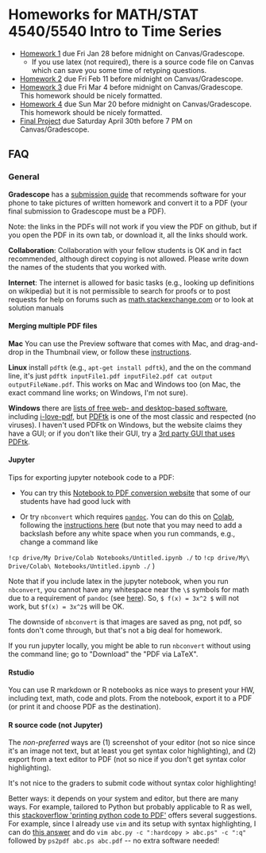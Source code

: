 # Homeworks for MATH/STAT 4540/5540 Intro to Time Series

- [Homework 1](MATHSTAT4540_Spr22_HW1.pdf) due Fri Jan 28 before midnight on Canvas/Gradescope. 
  - If you use latex (not required), there is a source code file on Canvas which can save you some time of retyping questions.
- [Homework 2](MATHSTAT4540_Spr22_HW2.pdf) due Fri Feb 11 before midnight on Canvas/Gradescope. 
- [Homework 3](MATHSTAT4540_Spr22_HW3.pdf) due Fri Mar 4 before midnight on Canvas/Gradescope.  This homework should be nicely formatted.
- [Homework 4](MATHSTAT4540_Spr22_HW4.pdf) due Sun Mar 20 before midnight on Canvas/Gradescope.  This homework should be nicely formatted.
- [Final Project](MATHSTAT4540_Spr22_Project.pdf) due Saturday April 30th before 7 PM on Canvas/Gradescope.



## FAQ

### General

**Gradescope** has a [submission guide](https://gradescope-static-assets.s3.amazonaws.com/help/submitting_hw_guide.pdf) that recommends software for your phone to take pictures of written homework and convert it to a PDF (your final submission to Gradescope must be a PDF).

Note: the links in the PDFs will not work if you view the PDF on github, but if you open the PDF in its own tab, or download it, all the links should work.

**Collaboration**: Collaboration with your fellow students is OK and in fact recommended, although direct copying is not allowed.  Please write down the names of the students that you worked with.

**Internet**: The internet is allowed for basic tasks (e.g., looking up definitions on wikipedia) but it is
not permissible to search for proofs or to post requests for help on forums such as [math.stackexchange.com](http://math.stackexchange.com/)
or to look at solution manuals

#### Merging multiple PDF files

**Mac** You can use the Preview software that comes with Mac, and drag-and-drop in the Thumbnail view, or follow these [instructions](https://support.apple.com/en-us/HT202945).

**Linux** install `pdftk` (e.g., `apt-get install pdftk`), and the on the command line, it's just `pdftk inputFile1.pdf inputFile2.pdf cat output outputFileName.pdf`.  This works on Mac and Windows too (on Mac, the exact command line works; on Windows, I'm not sure).

**Windows** there are [lists of free web- and desktop-based software](https://superuser.com/a/34294), including [i-love-pdf](https://www.ilovepdf.com/merge_pdf), but [PDFtk](https://www.pdflabs.com/tools/pdftk-the-pdf-toolkit/) is one of the most classic and respected (no viruses). I haven't used PDFtk on Windows, but the website claims they have a GUI; or if you don't like their GUI, try a [3rd party GUI that uses PDFtk](https://www.pdflabs.com/tools/pdftk-the-pdf-toolkit/).


#### Jupyter

Tips for exporting jupyter notebook code to a PDF:

- You can try this [Notebook to PDF conversion website](https://htmtopdf.herokuapp.com/ipynbviewer/) that some of our students have had good luck with

- Or try `nbconvert` which requires [`pandoc`](https://pandoc.org/installing.html). You can do this on [Colab](https://colab.research.google.com/), following the [instructions here](https://stackoverflow.com/a/54191922) (but note that you may need to add a backslash before any white space when you run commands, e.g., change a command like

`!cp drive/My Drive/Colab Notebooks/Untitled.ipynb ./`
to
``!cp drive/My\ Drive/Colab\ Notebooks/Untitled.ipynb ./``
)

Note that if you include latex in the jupyter notebook, when you run `nbconvert`, you cannot have any whitespace near the `\$` symbols for math due to a requirement of `pandoc` (see [here](https://pandoc.org/MANUAL.html#extension-tex_math_dollars)).  So, ``$ f(x) = 3x^2 $`` will not work, but `$f(x) = 3x^2$` will be OK.

The downside of `nbconvert` is that images are saved as png, not pdf, so fonts don't come through, but that's not a big deal for homework.

If you run jupyter locally, you might be able to run `nbconvert` without using the command line; go to "Download" the "PDF via LaTeX".

#### Rstudio
You can use R markdown or R notebooks as nice ways to present your HW, including text, math, code and plots.  From the notebook, export it to a PDF (or print it and choose PDF as the destination).

#### R source code (not Jupyter)
The *non-preferred* ways are (1) screenshot of your editor (not so nice since it's an image not text, but at least you get syntax color highlighting), and (2) export from a text editor to PDF (not so nice if you don't get syntax color highlighting).

It's not nice to the graders to submit code without syntax color highlighting!

Better ways: it depends on your system and editor, but there are many ways. For example, tailored to Python but probably applicable to R as well, this [stackoverflow 'printing python code to PDF'](https://stackoverflow.com/q/20412038) offers several suggestions. For example, since I already use `vim` and its setup with syntax highlighting, I can do [this answer](https://stackoverflow.com/a/20412421) and do `vim abc.py -c ":hardcopy > abc.ps" -c ":q"` followed by `ps2pdf abc.ps abc.pdf` -- no extra software needed!


